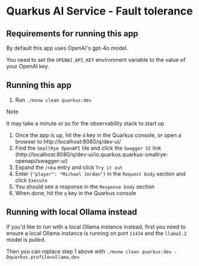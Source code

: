 # Quarkus AI Service - Fault tolerance

## Requirements for running this app
By default this app uses OpenAI's gpt-4o model.

You need to set the `OPENAI_API_KEY` environment variable to the value of your OpenAI key.

## Running this app
1. Run `./mvnw clean quarkus:dev`

> [!NOTE]
> It may take a minute or so for the observability stack to start up 

1. Once the app is up, hit the `d` key in the Quarkus console, or open a browser to http://localhost:8080/q/dev-ui/
2. Find the `SmallRye OpenAPI` tile and click the `Swagger UI` link (http://localhost:8080/q/dev-ui/io.quarkus.quarkus-smallrye-openapi/swagger-ui)
3. Expand the `/nba` entry and click `Try it out`
4. Enter `{"player": "Michael Jordan"}` in the `Request body` section and click `Execute`
5. You should see a response in the `Response body` section
6. When done, hit the `q` key in the Quarkus console

## Running with local Ollama instead
If you'd like to run with a local Ollama instance instead, first you need to ensure a local Ollama instance is running on port `11434` and the `llama3.2` model is pulled.

Then you can replace step 1 above with `./mvnw clean quarkus:dev -Dquarkus.profile=ollama,dev`